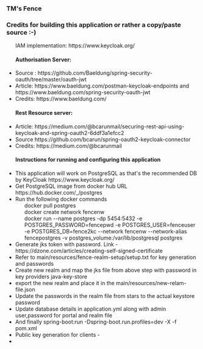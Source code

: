 ### TM's Fence

<h3> Credits for building this application or rather a copy/paste source :-) </h3>

<ul> IAM implementation: <a>https://www.keycloak.org/ </a> </ul>

<ul> <h4> Authorisation Server: </h4>
    <li>Source : <a>https://github.com/Baeldung/spring-security-oauth/tree/master/oauth-jwt </a> </li>
    <li>Article: <a>https://www.baeldung.com/postman-keycloak-endpoints</a> and <a>https://www.baeldung.com/spring-security-oauth-jwt </a> </li>
    <li>Credits: <a>https://www.baeldung.com/ </a> </li>
</ul>
<ul> <h4>Rest Resource server: </h4>
    <li> Article: <a>https://medium.com/@bcarunmail/securing-rest-api-using-keycloak-and-spring-oauth2-6ddf3a1efcc2 </a> </li>
    <li> Source <a>https://github.com/bcarun/spring-oauth2-keycloak-connector</a></li>
    <li> Credits: <a>https://medium.com/@bcarunmail </a></li>
</ul>

<ul> <h4> Instructions for running and configuring this application </h4>

<li> This application will work on PostgreSQL as that's the recommended DB by KeyCloak <a>https://www.keycloak.org/ </a></li>
<li>Get PostgreSQL image from docker hub URL <a>https://hub.docker.com/_/postgres</a> </li>
<li> Run the following docker commands
    <ol>docker pull postgres</ol>
    <ol>docker create network fencenw</ol>
    <ol>docker run --name postgres -dp 5454:5432 -e POSTGRES_PASSWORD=fencepwd -e POSTGRES_USER=fenceuser -e POSTGRES_DB=fence2kc --network fencenw --network-alias fencepostgres -v postgres_volume:/var/lib/postgresql postgres</ol>
</li>
<li> Generate jks token with password. Link - <a>https://dzone.com/articles/creating-self-signed-certificate</a></li>
<li> Refer to main/resources/fence-realm-setup/setup.txt for key generation and passwords</li>
<li> Create new realm and map the jks file from above step with password in key providers java-key-store </li>
<li> export the new realm and place it in the main/resources/new-relam-file.json </li>
<li> Update the passwords in the realm file from stars to the actual keystore password</li>
<li> Update database details in application.yml along with admin user,password for portal and realm file</li>
<li> And finally spring-boot:run -Dspring-boot.run.profiles=dev -X -f pom.xml </li>
<li> Public key generation for clients -  <li>
